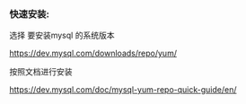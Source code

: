 
### 快速安装:

选择 要安装mysql 的系统版本

https://dev.mysql.com/downloads/repo/yum/




按照文档进行安装

https://dev.mysql.com/doc/mysql-yum-repo-quick-guide/en/

